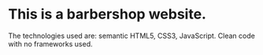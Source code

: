 # This is a barbershop website. 

The technologies used are: semantic HTML5, CSS3, JavaScript. Clean code with no frameworks used.
